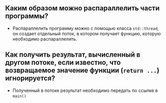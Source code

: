 ## Каким образом можно распараллелить части программы? 
- Распараллелить программу можно с помощью класса `std::thread`, он создает отдельный поток, в котором получает 
функцию, которую необходимо распараллелить.

## Как получить результат, вычисленный в другом потоке, если известно, что возвращаемое значение функции (`return ...`) игнорируется?
- Полученный в потоке результат необходимо передать по ссылке в  `main()`